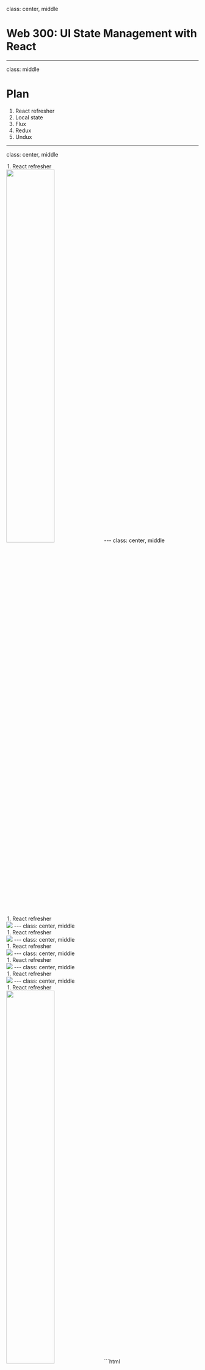class: center, middle
# Web 300: UI State Management with React
---
class: middle
# Plan
1. React refresher
2. Local state
3. Flux
4. Redux
5. Undux
---
class: center, middle
<legend>1. React refresher</legend>
<img src="images/react.png" width="50%" />
---
class: center, middle
<legend>1. React refresher</legend>
<img src="images/composer.png" class="full"/>
---
class: center, middle
<legend>1. React refresher</legend>
<img src="images/composer-annotated-0.png" class="full"/>
---
class: center, middle
<legend>1. React refresher</legend>
<img src="images/composer-annotated-1.png" class="full"/>
---
class: center, middle
<legend>1. React refresher</legend>
<img src="images/composer-annotated-2.png" class="full"/>
---
class: center, middle
<legend>1. React refresher</legend>
<img src="images/composer-annotated-3.png" class="full"/>
---
class: center, middle
<legend>1. React refresher</legend>
<img src="images/composer-annotated-3.png" width="50%" />
```html
<Composer>
  <Editor>
    <Avatar />
    <Textbox />
  </Editor>
  <Sproutbar />
  <Button />
</Composer>
```
---
class: center, middle
<legend>1. React refresher</legend>
<img src="images/tree.png" class="fuller" />
---
class: center, middle
<legend>1. React refresher</legend>
<img src="images/tree-graphql-0.png" class="fuller" />
---
class: center, middle
<legend>1. React refresher</legend>
<img src="images/tree-graphql-1.png" class="fuller" />
---
class: center, middle
<legend>1. React refresher</legend>
<img src="images/tree-graphql-2.png" class="fuller" />
---
class: center, middle
<legend>1. React refresher</legend>
<img src="images/tree-graphql-3.png" class="fuller" />
---
class: center, middle
<legend>1. React refresher</legend>
<img src="images/tree-graphql-state-0.png" class="fuller" />
---
class: center, middle
<legend>1. React refresher</legend>
<img src="images/tree-graphql-state-1.png" class="fuller" />
---
class: center, middle
<legend>1. React refresher</legend>
<img src="images/tree-graphql-state-2.png" class="fuller" />
---
class: center, middle
<legend>1. React refresher</legend>
<img src="images/tree-graphql-state-callback-0.png" class="fuller" />
---
class: center, middle
<legend>1. React refresher</legend>
<img src="images/tree-graphql-state-callback-1.png" class="fuller" />
---
class: center, middle
<legend>1. React refresher</legend>
<img src="images/tree-graphql-state-callback-2.png" class="fuller" />
---
class: center, middle
<legend>1. React refresher</legend>
<img src="images/tree-graphql-state-callback-3.png" class="fuller" />
---
class: center, middle
<legend>1. React refresher</legend>
<img src="images/tree-state-0.png" class="fuller" />
---
class: center, middle
# Local state
---
class: center, middle
<legend>2. Local state</legend>
<img src="images/tree-state-0.png" class="fuller" />
---
class: center, middle
<legend>2. Local state</legend>
<img src="images/tree-state-1.png" class="fuller" />
---
class: center, middle
<legend>2. Local state</legend>
<img src="images/tree-state-2.png" class="fuller" />
---
class: center, middle
<legend>2. Local state</legend>
<img src="images/tree-state-3.png" class="fuller" />
---
class: center, middle
<legend>2. Local state</legend>
<img src="images/deep-passing-0.png" />
---
class: center, middle
<legend>2. Local state</legend>
<img src="images/deep-passing-1.png" />
---
class: center, middle
<legend>2. Local state</legend>
<img src="images/deep-passing-2.png" />
---
class: center, middle
<legend>2. Local state</legend>
# 😵😵😵😵😵😵😵😵😵😵😵😵😵😵😵😵😵😵😵😵😵😵😵😵😵😵😵😵😵😵😵😵😵😵😵😵😵😵😵😵😵😵😵😵😵😵😵😵😵😵😵😵😵😵😵😵😵😵😵😵😵😵😵😵😵😵😵😵😵😵😵😵😵😵😵😵😵😵😵😵😵😵😵😵😵😵😵😵😵😵😵😵😵😵😵😵😵😵😵😵😵😵😵😵😵😵😵😵
---
class: center, middle
# Application state
---
class: center, middle
<legend>2. Flux</legend>
<img src="images/tree-flux-0.png" class="fullish" />
---
class: center, middle
<legend>2. Flux</legend>
<img src="images/tree-flux-1.png" class="fullish" />
---
class: center, middle
<legend>2. Flux</legend>
<img src="images/tree-flux-2.png" class="fullish" />
---
class: center, middle
<legend>2. Flux</legend>
<img src="images/tree-flux-3.png" class="fullish" />
---
class: center, middle
<legend>2. Flux</legend>
<img src="images/tree-flux-4.png" class="fullish" />
---
class: center, middle
<legend>2. Flux</legend>
<img src="images/tree-flux-5.png" class="fullish" />
---
class: center, middle
<legend>2. Flux</legend>
<img src="images/tree-flux-6.png" class="fullish" />
---
class: center, middle
<legend>2. Flux</legend>
<img src="images/tree-flux-7.png" class="fullish" />
---
class: center, middle
<legend>2. Flux</legend>
<img src="images/tree-flux-8.png" class="fullish" />
---
class: center, middle
<legend>2. Flux</legend>
<img src="images/tree-flux-9.png" class="fullish" />
---
class: center, middle
<legend>2. Flux</legend>
<img src="images/tree-flux-10.png" class="fullish" />
---
class: center, middle
<legend>2. Flux</legend>
<img src="images/tree-flux-11.png" class="fullish" />
---
class: center, middle
<legend>2. Flux</legend>
<img src="images/flux.svg" style="display: block; margin: 0 auto;" />
<img src="images/flux-flow.png" style="width:70%" />
---
class: center, middle
<legend>2. Flux</legend>
<img src="images/flux-flow-code-0.png" class="fullisher" />
---
class: center, middle
<legend>2. Flux</legend>
<img src="images/flux-flow-code-1.png" class="fullisher" />
---
class: center, middle
<legend>2. Flux</legend>
<img src="images/flux-flow-code-2.png" class="fullisher" />
---
class: center, middle
<legend>2. Flux</legend>
## WHEW.
<img src="images/whew.webp" />
---
class: center, middle
<legend>2. Flux</legend>
# Let's scale it. <img src="images/like.jpg" style="width:200px;position:relative;bottom:-28px;" />
---
class: center, middle
<legend>2. Flux</legend>
<img src="images/tree-flux-11.png" class="fullish" />
---
class: center, middle
<legend>2. Flux</legend>
<img src="images/tree-flux-scale.png" class="fullish" />
---
<legend>2. Flux</legend>
## Flux
- Singleton <font color="#ED692F">Dispatcher</font>
- Lots of <font color="#774896">Stores</font>
- Describe CUD operations with <font color="#ED692F">Actions</font>
- Stores take Actions → mutate their internal state → update the View
---
class: center, middle
<img src="images/redux.png" style="width:50%" />
---
<legend>3. Redux</legend>
## Redux
- Singleton <font color="#774896">Store</font>
- Lots of <font color="#E57ACF">Reducers</font>
- Describe CUD operations with <font color="#ED692F">Actions</font>
- Reducers take Actions → create a new state for the Store → update the View

<small>
## Flux
- Singleton <font color="#ED692F">Dispatcher</font>
- Lots of <font color="#774896">Stores</font>
- Describe CUD operations with <font color="#ED692F">Actions</font>
- Stores take Actions → mutate their internal state → update the <font color="green">View</font>

</small>
---
class: center, middle
<legend>3. Redux</legend>
<img src="images/tree-flux-scale.png" class="fullish" />
---
class: center, middle
<legend>3. Redux</legend>
<img src="images/tree-redux-scale.png" class="fullish" style="margin-top:-1.6em" />
---
class: center, middle
<legend>3. Redux</legend>
<img src="images/redux-flow-comparison.png" class="fullish" />
---
class: center, middle
<legend>3. Redux</legend>
<img src="images/redux-flow-code-0.png" class="fullish" />
---
class: center, middle
<legend>3. Redux</legend>
<img src="images/redux-flow-code-1.png" class="fullish" />
---
class: center, middle
<legend>3. Redux</legend>
<img src="images/redux-flow-code-2.png" class="fullish" />
---
class: center, middle
<legend>3. Redux</legend>
![](images/complicated.gif)
---
class: center, middle
<img src="images/undux.png" width="45%" />
---
class: center, middle
<legend>4. Undux</legend>
<img src="images/undux-flow-code-0.png" class="fullish" />
---
class: center, middle
<legend>4. Undux</legend>
<img src="images/undux-flow-code-1.png" class="fullish" />
---
class: center, middle
<legend>4. Undux</legend>
<img src="images/undux-flow-comparison.png" class="fuller" />
---
<legend>4. Undux</legend>
## Undux
- No ~~<font color="#ED692F">dispatcher</font>, <font color="#E57ACF">reducer</font>, <font color="#ED692F">actions</font>~~
- Any number of <font color="#774896">Stores</font>
- Reactive effects (observe store fields)
- Store updates → View updates

<small>
## Flux
- Singleton <font color="#ED692F">Dispatcher</font>
- Lots of <font color="#774896">Stores</font>
- Describe CUD operations with <font color="#ED692F">Actions</font>
- Stores take Actions → mutate their internal state → update the <font color="green">View</font>

</small>
---
class: center, middle
<legend>4. Undux</legend>
<img src="images/tree-flux-11.png" class="fullish" />
---
class: center, middle
<legend>4. Undux</legend>
<img src="images/tree-undux.png" class="fullish" />
---
class: center, middle
# tl;dr
---
class: middle
<legend>5. tl;dr</legend>

| Library  | For application size | Type safety | Features
|-|-|-|-|
| **Flux** | Medium | Poor | Most code examples
| **Redux** | Medium | Poor | Single store, selectors
| **Undux** | Small-Medium | Excellent | Low boilerplate, reactive effects
| **Relay** | Medium | Poor | One API for local and remote state
| **Flux Data Plugins** | Large | Excellent | Code splitting, selectors

<br>
<small>
https://fburl.com/febible
</small>
---
class: middle
# Thanks!
-----------
## Learn more...
### <a href="https://fburl.com/learn-flux">fburl.com/learn-flux</a>
### <a href="https://fburl.com/learn-redux">fburl.com/learn-redux</a>
### <a href="https://fburl.com/learn-undux">fburl.com/learn-undux</a>
### <a href="https://fburl.com/learn-data-plugins">fburl.com/learn-data-plugins</a>
